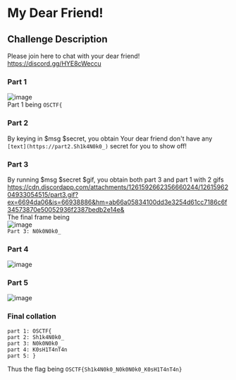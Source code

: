 # My Dear Friend!

## Challenge Description
Please join here to chat with your dear friend! https://discord.gg/HYE8cWeccu

### Part 1
![image](https://github.com/user-attachments/assets/10ad16c1-0572-4e64-bc85-9d82f4f4c52f)  
Part 1 being `OSCTF{`

### Part 2
By keying in $msg $secret, you obtain
Your dear friend don't have any `[text](https://part2.Sh1k4N0k0_)` secret for you to show off!

### Part 3
By running $msg $secret $gif, you obtain both part 3 and part 1 with 2 gifs
https://cdn.discordapp.com/attachments/1261592662356660244/1261596204933054515/part3.gif?ex=6694da06&is=66938886&hm=ab66a05834100dd3e3254d61cc7186c6f34573870e50052936f2387bedb2e14e&  
The final frame being  
![image](https://github.com/user-attachments/assets/c890dece-88e8-4d7d-b31c-3382d96fb2e5)  
`Part 3: N0k0N0k0_`

### Part 4
![image](https://github.com/user-attachments/assets/fc0bdcee-59dd-4c72-89bf-789425b8808e)


### Part 5
![image](https://github.com/user-attachments/assets/28bab180-00e5-4e21-9e15-927e2cda22e3)


### Final collation
```
part 1: OSCTF{  
part 2: Sh1k4N0k0_  
part 3: N0k0N0k0_  
part 4: K0sH1T4nT4n  
part 5: }
```

Thus the flag being `OSCTF{Sh1k4N0k0_N0k0N0k0_K0sH1T4nT4n}`
